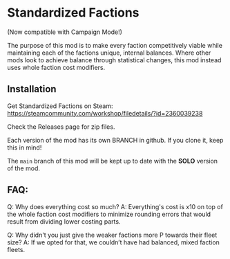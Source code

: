 # Standardized Factions

(Now compatible with Campaign Mode!)

The purpose of this mod is to make every faction competitively viable while maintaining each of the factions unique, internal balances. Where other mods look to achieve balance through statistical changes, this mod instead uses whole faction cost modifiers.

## Installation

Get Standardized Factions on Steam:
https://steamcommunity.com/workshop/filedetails/?id=2360039238

Check the Releases page for zip files.

Each version of the mod has its own BRANCH in github. If you clone it, keep this in mind!

The `main` branch of this mod will be kept up to date with the **SOLO** version of the mod.

## FAQ:

Q: Why does everything cost so much?
A: Everything's cost is x10 on top of the whole faction cost modifiers to minimize rounding errors that would result from dividing lower costing parts.

Q: Why didn't you just give the weaker factions more P towards their fleet size?
A: If we opted for that, we couldn’t have had balanced, mixed faction fleets.

